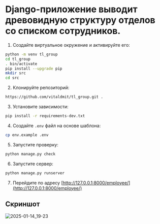# Django-приложение выводит древовидную структуру отделов со списком сотрудников.

1. Создайте виртуальное окружение и активируйте его:
```bash
python -m venv tl_group
cd tl_group
. bin/activate
pip install --upgrade pip
mkdir src
cd src
```

2. Клонируйте репозиторий:
```bash
https://github.com/vitaldmit/tl_group.git .
```

3. Установите зависимости:
```bash
pip install -r requirements-dev.txt
```

4. Создайте `.env` файл на основе шаблона:
```bash
cp env.example .env
```

5. Запустите проверку:
```bash
python manage.py check
```

6. Запустите сервер:
```bash
python manage.py runserver
```

7. Перейдите по адресу [http://127.0.0.1:8000/employee/](http://127.0.0.1:8000/employee/)

## Скриншот
![2025-01-14_19-23](https://github.com/user-attachments/assets/67d3dbe4-705e-4c42-8cd4-c9845c9ab9cb)
